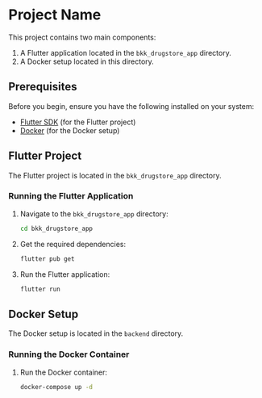 # Project Name

This project contains two main components:
1. A Flutter application located in the `bkk_drugstore_app` directory.
2. A Docker setup located in this directory.

## Prerequisites

Before you begin, ensure you have the following installed on your system:

- [Flutter SDK](https://flutter.dev/docs/get-started/install) (for the Flutter project)
- [Docker](https://docs.docker.com/get-docker/) (for the Docker setup)

## Flutter Project

The Flutter project is located in the `bkk_drugstore_app` directory. 

### Running the Flutter Application

1. Navigate to the `bkk_drugstore_app` directory:

    ```sh
    cd bkk_drugstore_app
    ```

2. Get the required dependencies:

    ```sh
    flutter pub get
    ```

3. Run the Flutter application:

    ```sh
    flutter run
    ```

## Docker Setup

The Docker setup is located in the `backend` directory.

### Running the Docker Container


1. Run the Docker container:

    ```sh
    docker-compose up -d
    ```


